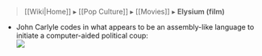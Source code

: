 > [[Wiki|Home]] ▸ [[Pop Culture]] ▸ [[Movies]] ▸ **Elysium (film)**

* John Carlyle codes in what appears to be an assembly-like language to initiate a computer-aided political coup:  
  ![](https://web.archive.org/web/20201018090927if_/https://i.imgur.com/8rUfrl5.png)